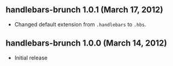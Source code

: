 ## handlebars-brunch 1.0.1 (March 17, 2012)
* Changed default extension from `.handlebars` to `.hbs`.

## handlebars-brunch 1.0.0 (March 14, 2012)
* Initial release
